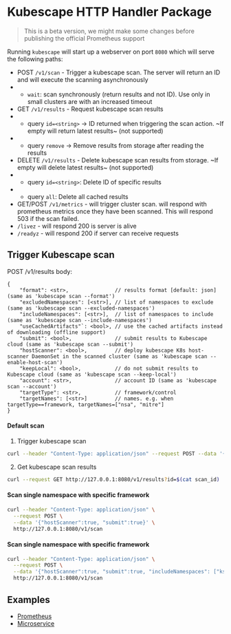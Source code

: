 # Kubescape HTTP Handler Package

> This is a beta version, we might make some changes before publishing the official Prometheus support

Running `kubescape` will start up a webserver on port `8080` which will serve the following paths: 

* POST `/v1/scan` - Trigger a kubescape scan. The server will return an ID and will execute the scanning asynchronously 
* * `wait`: scan synchronously (return results and not ID). Use only in small clusters are with an increased timeout
* GET `/v1/results` -  Request kubescape scan results
* * query `id=<string>` -> ID returned when triggering the scan action. ~If empty will return latest results~ (not supported)
* * query `remove` -> Remove results from storage after reading the results
* DELETE `/v1/results` - Delete kubescape scan results from storage. ~If empty will delete latest results~ (not supported)
* * query `id=<string>`: Delete ID of specific results 
* * query `all`: Delete all cached results
* GET/POST `/v1/metrics` - will trigger cluster scan. will respond with prometheus metrics once they have been scanned. This will respond 503 if the scan failed.
* `/livez` - will respond 200 is server is alive
* `/readyz` - will respond 200 if server can receive requests 

## Trigger Kubescape scan

POST /v1/results
body:
```
{
    "format": <str>,               // results format [default: json] (same as 'kubescape scan --format')
    "excludedNamespaces": [<str>], // list of namespaces to exclude (same as 'kubescape scan --excluded-namespaces')
    "includeNamespaces": [<str>],  // list of namespaces to include (same as 'kubescape scan --include-namespaces')
    "useCachedArtifacts"`: <bool>, // use the cached artifacts instead of downloading (offline support)
    "submit": <bool>,              // submit results to Kubescape cloud (same as 'kubescape scan --submit')
    "hostScanner": <bool>,         // deploy kubescape K8s host-scanner DaemonSet in the scanned cluster (same as 'kubescape scan --enable-host-scan')
    "keepLocal": <bool>,           // do not submit results to Kubescape cloud (same as 'kubescape scan --keep-local')
    "account": <str>,              // account ID (same as 'kubescape scan --account')
    "targetType": <str>,           // framework/control
    "targetNames": [<str>]         // names. e.g. when targetType==framework, targetNames=["nsa", "mitre"]
}
```

#### Default scan  

1. Trigger kubescape scan
  ```bash
  curl --header "Content-Type: application/json" --request POST --data '{}' http://127.0.0.1:8080/v1/scan -o scan_id
  ```
2. Get kubescape scan results
  ```bash
  curl --request GET http://127.0.0.1:8080/v1/results?id=$(cat scan_id)
  ```

#### Scan single namespace with specific framework
```bash
curl --header "Content-Type: application/json" \
  --request POST \
  --data '{"hostScanner":true, "submit":true}' \
  http://127.0.0.1:8080/v1/scan
```

#### Scan single namespace with specific framework
```bash
curl --header "Content-Type: application/json" \
  --request POST \
  --data '{"hostScanner":true, "submit":true, "includeNamespaces": ["ks-scanner"], "targetType": "framework", "targetNames": ["nsa"] }' \
  http://127.0.0.1:8080/v1/scan
```
## Examples

* [Prometheus](examples/prometheus/README.md)
* [Microservice](examples/microservice/README.md)
